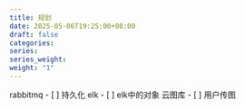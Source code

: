 ```yaml
---
title: 规划
date: 2025-05-06T19:25:00+08:00
draft: false
categories: 
series: 
series_weight: 
weight: "1"
---
```

rabbitmq
	- [ ] 持久化
elk
	- [ ] elk中的对象
云图库
	- [ ] 用户传图
